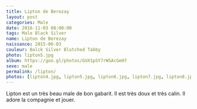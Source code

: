 ```yaml
---
title: Lipton de Berezay
layout: post
categories: Male
date: 2016-11-03 08:00:00
tags: Male Black Silver
name: Lipton de Berezay
naissance: 2015-06-03
couleur: Balck Silver Blotched Tabby
photo: lipton5.jpg
album: https://goo.gl/photos/GUX1pSY7rWSAcGeH7
sexe: male
permalink: /lipton/
photos: [lipton4.jpg, lipton5.jpg, lipton6.jpg, lipton7.jpg, lipton8.jpg, lipton9.jpg, lipton10.jpg, lipton11.jpg, lipton.jpg, lipton2.jpg, lipton3.jpg]
---
```


Lipton est un très beau male de bon gabarit. Il est très doux et très calin. Il adore la compagnie et jouer.  
